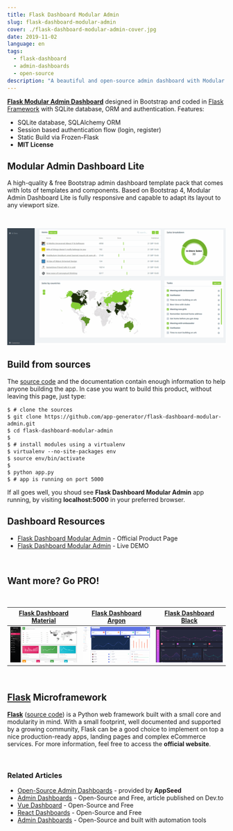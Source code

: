 ```yaml
---
title: Flask Dashboard Modular Admin
slug: flask-dashboard-modular-admin
cover: ./flask-dashboard-modular-admin-cover.jpg
date: 2019-11-02
language: en
tags:
  - flask-dashboard
  - admin-dashboards
  - open-source
description: "A beautiful and open-source admin dashboard with Modular Admin Design coded in Flask Framework."
---
```


**[Flask Modular Admin Dashboard](https://appseed.us/admin-dashboards/flask-dashboard-modular-admin)** designed in Bootstrap and coded in [Flask Framework](https://palletsprojects.com/p/flask/) with SQLite database, ORM and authentication. Features:

- SQLite database, SQLAlchemy ORM
- Session based authentication flow (login, register)
- Static Build via Frozen-Flask
- **MIT License**

## Modular Admin Dashboard Lite

A high-quality & free Bootstrap admin dashboard template pack that comes with lots of templates and components. Based on Bootstrap 4, Modular Admin Dashboard Lite is fully responsive and capable to adapt its layout to any viewport size.

<br />

![Flask Dashboard Modular Admin - Open-Source Admin Panel](https://raw.githubusercontent.com/app-generator/static/master/products/flask-dashboard-modular-admin-intro.gif)

## Build from sources

The [source code](https://github.com/app-generator/flask-dashboard-modular-admin) and the documentation contain enough information to help anyone building the app. In case you want to build this product, without leaving this page, just type:

```
$ # clone the sources
$ git clone https://github.com/app-generator/flask-dashboard-modular-admin.git
$ cd flask-dashboard-modular-admin
$
$ # install modules using a virtualenv
$ virtualenv --no-site-packages env
$ source env/bin/activate
$
$ python app.py
$ # app is running on port 5000
```

If all goes well, you shoud see **Flask Dashboard Modular Admin** app running, by visiting **localhost:5000** in your preferred browser.

## Dashboard Resources

- [Flask Dashboard Modular Admin](https://appseed.us/admin-dashboards/flask-dashboard-modular-admin) - Official Product Page
- [Flask Dashboard Modular Admin](https://flask-dashboard-modular-admin.appseed.us/) - Live DEMO

<br />

## Want more? Go PRO!

<br />

| [Flask Dashboard Material](https://appseed.us/admin-dashboards/flask-dashboard-material-pro) | [Flask Dashboard Argon](https://appseed.us/admin-dashboards/flask-dashboard-argon-pro) | [Flask Dashboard Black](https://appseed.us/admin-dashboards/flask-dashboard-black-pro) |
| --- | --- | --- |
| [![Flask Dashboard Material PRO](https://raw.githubusercontent.com/app-generator/static/master/products/flask-dashboard-material-pro-intro.gif)](https://appseed.us/admin-dashboards/flask-dashboard-material-pro)  | [![Flask Dashboard Argon PRO](https://raw.githubusercontent.com/app-generator/static/master/products/flask-dashboard-argon-pro-intro.gif)](https://appseed.us/admin-dashboards/flask-dashboard-argon-pro) | [![Flask Dashboard Black PRO](https://raw.githubusercontent.com/app-generator/static/master/products/flask-dashboard-black-pro-intro.gif)](https://appseed.us/admin-dashboards/flask-dashboard-black-pro)

<br />

## [Flask](https://palletsprojects.com/p/flask/) Microframework

**[Flask](https://palletsprojects.com/p/flask/)** ([source code](https://github.com/pallets/flask)) is a Python web framework built with a small core and modularity in mind. With a small footprint, well documented and supported by a growing community, Flask can be a good choice to implement on top a nice production-ready apps, landing pages and complex eCommerce services. For more information, feel free to access the **official website**.

<br />

### Related Articles

- [Open-Source Admin Dashboards](https://appseed.us/admin-dashboards/open-source) - provided by **AppSeed**
- [Admin Dashboards](https://dev.to/sm0ke/admin-dashboards-open-source-and-free-4aep) - Open-Source and Free, article published on Dev.to
- [Vue Dashboard](https://dev.to/sm0ke/vue-dashboard-open-source-apps-1gd1) - Open-Source and Free
- [React Dashboards](https://dev.to/sm0ke/react-dashboards-open-source-apps-1c7j) - Open-Source and Free
- [Admin Dashboards](https://blog.appseed.us/admin-dashboards-open-source-built-with-automation-tools/) - Open-Source and built with automation tools
